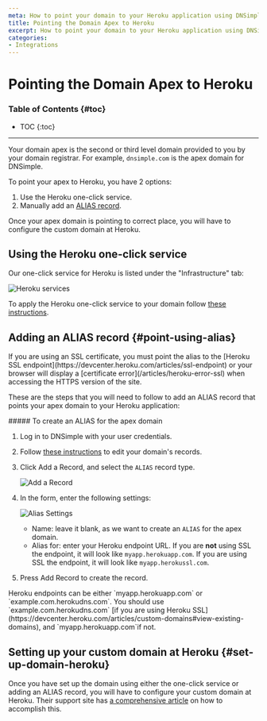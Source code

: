 ```yaml
---
meta: How to point your domain to your Heroku application using DNSimple.
title: Pointing the Domain Apex to Heroku
excerpt: How to point your domain to your Heroku application using DNSimple.
categories:
- Integrations
---
```


# Pointing the Domain Apex to Heroku

### Table of Contents {#toc}

* TOC
{:toc}

---

Your domain apex is the second or third level domain provided to you by your domain registrar. For example, `dnsimple.com` is the apex domain for DNSimple.

To point your apex to Heroku, you have 2 options:

1. Use the Heroku one-click service.
1. Manually add an [ALIAS record](/articles/alias-record).


Once your apex domain is pointing to correct place, you will have to configure the custom domain at Heroku.

## Using the Heroku one-click service

Our one-click service for Heroku is listed under the "Infrastructure" tab:

![Heroku services](/files/heroku-service.png)

To apply the Heroku one-click service to your domain follow [these instructions](/articles/services#adding-a-service).

## Adding an ALIAS record {#point-using-alias}

<warning>
If you are using an SSL certificate, you must point the alias to the [Heroku SSL endpoint](https://devcenter.heroku.com/articles/ssl-endpoint) or your browser will display a [certificate error](/articles/heroku-error-ssl) when accessing the HTTPS version of the site.
</warning>

These are the steps that you will need to follow to add an ALIAS record that points your apex domain to your Heroku application:

<div class="section-steps" markdown="1">
##### To create an ALIAS for the apex domain

1.  Log in to DNSimple with your user credentials.
1.  Follow [these instructions](/articles/record-editor#access-the-record-editor) to edit your domain's records.
1.  Click <label>Add a Record</label>, and select the `ALIAS` record type.

    ![Add a Record](/files/add-alias-heroku-1.jpg)

1.  In the form, enter the following settings:

    ![Alias Settings](/files/add-alias-heroku-2.png)

    - <label>Name</label>: leave it blank, as we want to create an `ALIAS` for the apex domain.
    - <label>Alias for</label>: enter your Heroku endpoint URL. If you are **not** using SSL the endpoint, it will look like `myapp.herokuapp.com`. If you are using SSL the endpoint, it will look like `myapp.herokussl.com`.

1.  Press <label>Add Record</label> to create the record.

</div>

<info>
Heroku endpoints can be either `myapp.herokuapp.com` or `example.com.herokudns.com`. You should use `example.com.herokudns.com` [if you are using Heroku SSL](https://devcenter.heroku.com/articles/custom-domains#view-existing-domains), and `myapp.herokuapp.com`if not.
</info>


## Setting up your custom domain at Heroku {#set-up-domain-heroku}

Once you have set up the domain using either the one-click service or adding an ALIAS record, you will have to configure your custom domain at Heroku. Their support site has [a comprehensive article](https://devcenter.heroku.com/articles/custom-domains) on how to accomplish this.
